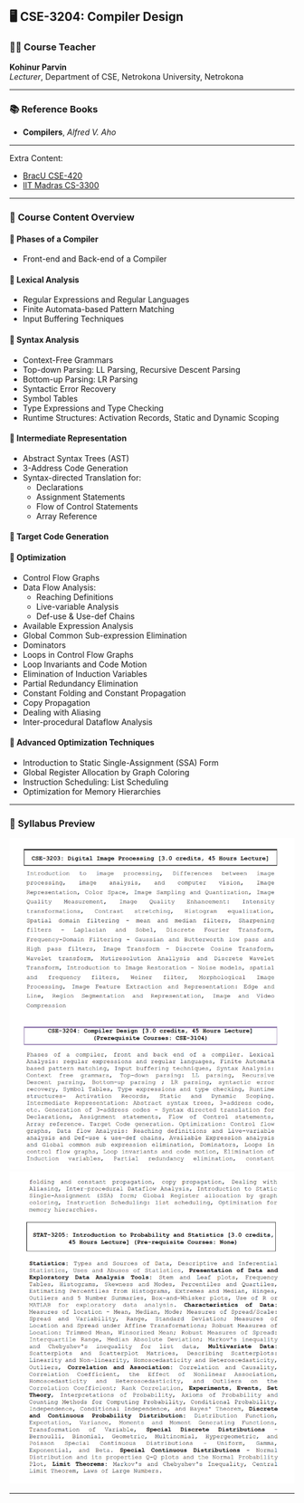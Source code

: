 ## 🖥️ **CSE-3204: Compiler Design**

### 👨‍🏫 **Course Teacher**  
**Kohinur Parvin**  
*Lecturer*, Department of CSE, Netrokona University, Netrokona

---

### 📚 **Reference Books**  
- **Compilers**, *Alfred V. Aho*  

---
Extra Content:

- [BracU CSE-420](https://www.youtube.com/playlist?list=PLvC1QCXXPlAVU0ZeGR8ca1X_q-j6I4kVm)
- [IIT Madras CS-3300](https://www.youtube.com/playlist?list=PL54i8TI-dREaHgsBFNalWnz-bC9CZkOBb)
---

### 🧩 **Course Content Overview**

#### 🔹 **Phases of a Compiler**  
- Front-end and Back-end of a Compiler  

#### 🔹 **Lexical Analysis**  
- Regular Expressions and Regular Languages  
- Finite Automata-based Pattern Matching  
- Input Buffering Techniques  

#### 🔹 **Syntax Analysis**  
- Context-Free Grammars  
- Top-down Parsing: LL Parsing, Recursive Descent Parsing  
- Bottom-up Parsing: LR Parsing  
- Syntactic Error Recovery  
- Symbol Tables  
- Type Expressions and Type Checking  
- Runtime Structures: Activation Records, Static and Dynamic Scoping  

#### 🔹 **Intermediate Representation**  
- Abstract Syntax Trees (AST)  
- 3-Address Code Generation  
- Syntax-directed Translation for:
  - Declarations  
  - Assignment Statements  
  - Flow of Control Statements  
  - Array Reference  

#### 🔹 **Target Code Generation**

#### 🔹 **Optimization**  
- Control Flow Graphs  
- Data Flow Analysis:  
  - Reaching Definitions  
  - Live-variable Analysis  
  - Def-use & Use-def Chains  
- Available Expression Analysis  
- Global Common Sub-expression Elimination  
- Dominators  
- Loops in Control Flow Graphs  
- Loop Invariants and Code Motion  
- Elimination of Induction Variables  
- Partial Redundancy Elimination  
- Constant Folding and Constant Propagation  
- Copy Propagation  
- Dealing with Aliasing  
- Inter-procedural Dataflow Analysis  

#### 🔹 **Advanced Optimization Techniques**  
- Introduction to Static Single-Assignment (SSA) Form  
- Global Register Allocation by Graph Coloring  
- Instruction Scheduling: List Scheduling  
- Optimization for Memory Hierarchies  

---

### 🧾 **Syllabus Preview**  
![sy1](../extra/sy2.png)  
![sy2](../extra/sy3.png)

---